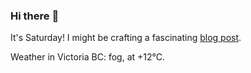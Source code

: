 ### Hi there :wave:

It's Saturday! I might be crafting a fascinating [blog post](https://benjaminwuethrich.dev).

Weather in Victoria BC: fog, at +12°C.
